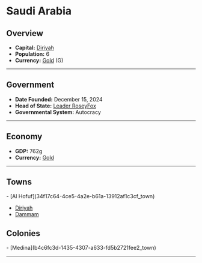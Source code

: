 <!--UNDEDITED FILE, remove this entire line if this file has been edited!-->
# <!--NAME-->Saudi Arabia<!--NAME-->

## Overview

- **Capital:** <!--CAPITAL_LINK-->[Diriyah](f357d68c-b918-4b4a-ab11-a9a58a1d0aad_town)<!--CAPITAL_LINK-->
- **Population:** <!--POPULATION-->6<!--POPULATION-->
- **Currency:** <!--CURRENCY_LINK-->[Gold](Gold_currency)<!--CURRENCY_LINK--> (<!--CURRENCY_ABV-->G<!--CURRENCY_ABV-->)

---

## Government

- **Date Founded:** <!--FOUNDED-->December 15, 2024<!--FOUNDED-->
- **Head of State:** <!--LEADER_TITLE_LINK-->[Leader RoseyFox](RoseyFox_user)<!--LEADER_TITLE_LINK-->
- **Governmental System:** <!--GOVERNMENT-->Autocracy<!--GOVERNMENT-->

---

## Economy

- **GDP:** <!--GDP-->762g<!--GDP-->
- **Currency:** <!--CURRENCY_LINK-->[Gold](Gold_currency)<!--CURRENCY_LINK-->

---

## Towns

<!--TOWNS-->- [Al Hofuf](34f17c64-4ce5-4a2e-b61a-13912af1c3cf_town)
- [Diriyah](f357d68c-b918-4b4a-ab11-a9a58a1d0aad_town)
- [Dammam](bfdd315b-76cf-43b5-b4a2-2dced3dc0849_town)<!--TOWNS-->

## Colonies

<!--COLONIES-->- [Medina](b4c6fc3d-1435-4307-a633-fd5b2721fee2_town)<!--COLONIES-->

---